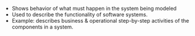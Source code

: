 - Shows behavior of what must happen in the system being modeled
- Used to describe the functionality of software systems.
- Example: describes business & operational step-by-step activities of the components in a system.